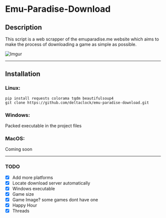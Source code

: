 # Emu-Paradise-Download

## Description

This script is a web scrapper of the emuparadise.me website which aims to make
the process of downloading a game as simple as possible.

![Imgur](https://i.imgur.com/gq1P4a8.png "Example")

***
## Installation

### Linux:

```
pip install requests colorama tqdm beautifulsoup4
git clone https://github.com/deltaclock/emu-paradise-download.git
```
### Windows:
Packed executable in the project files

### MacOS:
Coming soon

***
### TODO

- [x] Add more platforms
- [x] Locate download server automatically
- [x] Windows executable
- [x] Game size
- [x] Game Image? some games dont have one
- [x] Happy Hour
- [x] Threads
